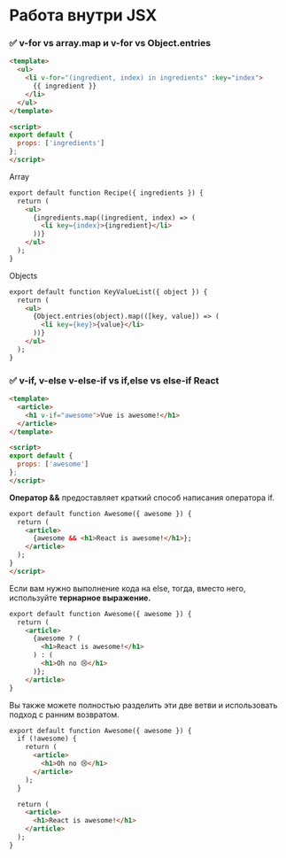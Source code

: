 # Работа внутри JSX

### ✅ v-for vs array.map и v-for vs Object.entries

```html
<template>
  <ul>
    <li v-for="(ingredient, index) in ingredients" :key="index">
      {{ ingredient }}
    </li>
  </ul>
</template>

<script>
export default {
  props: ['ingredients']
};
</script>
```

Array
```html
export default function Recipe({ ingredients }) {
  return (
    <ul>
      {ingredients.map((ingredient, index) => (
        <li key={index}>{ingredient}</li>
      ))}
    </ul>
  );
}
```

Objects
```html
export default function KeyValueList({ object }) {
  return (
    <ul>
      {Object.entries(object).map(([key, value]) => (
        <li key={key}>{value}</li>
      ))}
    </ul>
  );
}
```

### ✅ v-if, v-else v-else-if vs if,else vs else-if React

```html
<template>
  <article>
    <h1 v-if="awesome">Vue is awesome!</h1>
  </article>
</template>

<script>
export default {
  props: ['awesome']
};
</script>
```

<b>Оператор &&</b> предоставляет краткий способ написания оператора if.

```html
export default function Awesome({ awesome }) {
  return (
    <article>
      {awesome && <h1>React is awesome!</h1>};
    </article>
  );
}
</script>
```

Если вам нужно выполнение кода на else, тогда, вместо него, используйте <b>тернарное выражение.</b>
```html
export default function Awesome({ awesome }) {
  return (
    <article>
      {awesome ? (
        <h1>React is awesome!</h1>
      ) : (
        <h1>Oh no 😢</h1>
      )};
    </article>
}
```

Вы также можете полностью разделить эти две ветви и использовать подход с ранним возвратом.
```html
export default function Awesome({ awesome }) {
  if (!awesome) {
    return (
      <article>
        <h1>Oh no 😢</h1>
      </article>
    );
  }

  return (
    <article>
      <h1>React is awesome!</h1>
    </article>
  );
}
```
